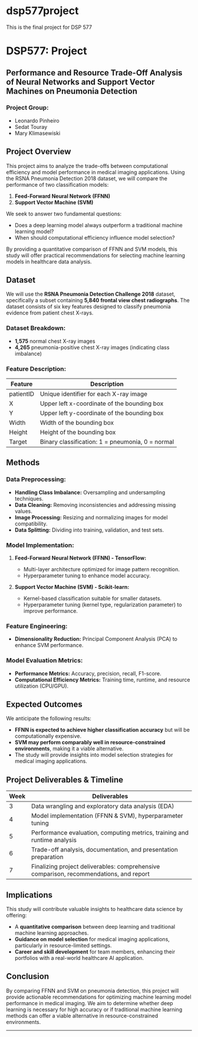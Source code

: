 # dsp577project
This is the final project for DSP 577 

# DSP577: Project

## Performance and Resource Trade-Off Analysis of Neural Networks and Support Vector Machines on Pneumonia Detection

### Project Group:
- Leonardo Pinheiro  
- Sedat Touray  
- Mary Klimasewiski  

## Project Overview
This project aims to analyze the trade-offs between computational efficiency and model performance in medical imaging applications. Using the RSNA Pneumonia Detection 2018 dataset, we will compare the performance of two classification models:
1. **Feed-Forward Neural Network (FFNN)**
2. **Support Vector Machine (SVM)**

We seek to answer two fundamental questions:
- Does a deep learning model always outperform a traditional machine learning model?
- When should computational efficiency influence model selection?

By providing a quantitative comparison of FFNN and SVM models, this study will offer practical recommendations for selecting machine learning models in healthcare data analysis.

## Dataset
We will use the **RSNA Pneumonia Detection Challenge 2018** dataset, specifically a subset containing **5,840 frontal view chest radiographs**. The dataset consists of six key features designed to classify pneumonia evidence from patient chest X-rays.

### Dataset Breakdown:
- **1,575** normal chest X-ray images
- **4,265** pneumonia-positive chest X-ray images (indicating class imbalance)

### Feature Description:
| Feature  | Description |
|----------|------------|
| patientID | Unique identifier for each X-ray image |
| X        | Upper left x-coordinate of the bounding box |
| Y        | Upper left y-coordinate of the bounding box |
| Width    | Width of the bounding box |
| Height   | Height of the bounding box |
| Target   | Binary classification: 1 = pneumonia, 0 = normal |

## Methods
### Data Preprocessing:
- **Handling Class Imbalance:** Oversampling and undersampling techniques.
- **Data Cleaning:** Removing inconsistencies and addressing missing values.
- **Image Processing:** Resizing and normalizing images for model compatibility.
- **Data Splitting:** Dividing into training, validation, and test sets.

### Model Implementation:
1. **Feed-Forward Neural Network (FFNN) - TensorFlow:**
   - Multi-layer architecture optimized for image pattern recognition.
   - Hyperparameter tuning to enhance model accuracy.
   
2. **Support Vector Machine (SVM) - Scikit-learn:**
   - Kernel-based classification suitable for smaller datasets.
   - Hyperparameter tuning (kernel type, regularization parameter) to improve performance.

### Feature Engineering:
- **Dimensionality Reduction:** Principal Component Analysis (PCA) to enhance SVM performance.

### Model Evaluation Metrics:
- **Performance Metrics:** Accuracy, precision, recall, F1-score.
- **Computational Efficiency Metrics:** Training time, runtime, and resource utilization (CPU/GPU).

## Expected Outcomes
We anticipate the following results:
- **FFNN is expected to achieve higher classification accuracy** but will be computationally expensive.
- **SVM may perform comparably well in resource-constrained environments**, making it a viable alternative.
- The study will provide insights into model selection strategies for medical imaging applications.

## Project Deliverables & Timeline
| Week | Deliverables |
|------|-------------|
| 3 | Data wrangling and exploratory data analysis (EDA) |
| 4 | Model implementation (FFNN & SVM), hyperparameter tuning |
| 5 | Performance evaluation, computing metrics, training and runtime analysis |
| 6 | Trade-off analysis, documentation, and presentation preparation |
| 7 | Finalizing project deliverables: comprehensive comparison, recommendations, and report |

## Implications
This study will contribute valuable insights to healthcare data science by offering:
- A **quantitative comparison** between deep learning and traditional machine learning approaches.
- **Guidance on model selection** for medical imaging applications, particularly in resource-limited settings.
- **Career and skill development** for team members, enhancing their portfolios with a real-world healthcare AI application.

## Conclusion
By comparing FFNN and SVM on pneumonia detection, this project will provide actionable recommendations for optimizing machine learning model performance in medical imaging. We aim to determine whether deep learning is necessary for high accuracy or if traditional machine learning methods can offer a viable alternative in resource-constrained environments.

---




